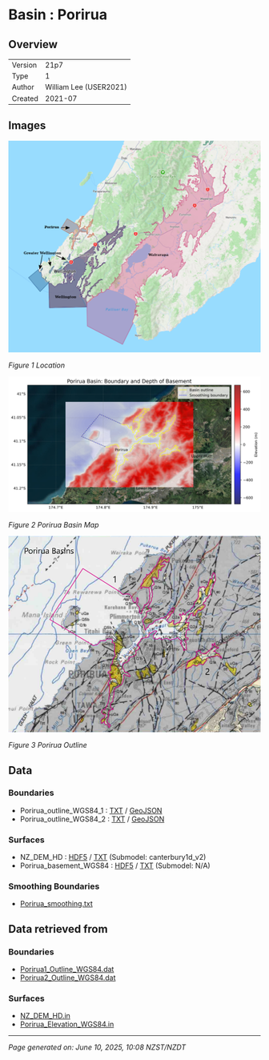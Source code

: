 # Basin : Porirua

## Overview
|         |                     |
|---------|---------------------|
| Version | 21p7           |
| Type    | 1        |
| Author  | William Lee (USER2021)            |
| Created | 2021-07           |


## Images
![](../images/maps/NI_south.png)

*Figure 1 Location*

![](../images/regional/Porirua_basin_map.png)

*Figure 2 Porirua Basin Map*

![](../images/basins/porirua_outline.png)

*Figure 3 Porirua Outline*


## Data
### Boundaries
- Porirua_outline_WGS84_1 : [TXT](../../velocity_modelling/data/regional/Porirua/Porirua_outline_WGS84_1.txt) / [GeoJSON](../../velocity_modelling/data/regional/Porirua/Porirua_outline_WGS84_1.geojson)
- Porirua_outline_WGS84_2 : [TXT](../../velocity_modelling/data/regional/Porirua/Porirua_outline_WGS84_2.txt) / [GeoJSON](../../velocity_modelling/data/regional/Porirua/Porirua_outline_WGS84_2.geojson)

### Surfaces
- NZ_DEM_HD : [HDF5](../../velocity_modelling/data/global/surface/NZ_DEM_HD.h5) / [TXT](../../velocity_modelling/data/global/surface/NZ_DEM_HD.in) (Submodel: canterbury1d_v2)
- Porirua_basement_WGS84 : [HDF5](../../velocity_modelling/data/regional/Porirua/Porirua_basement_WGS84.h5) / [TXT](../../velocity_modelling/data/regional/Porirua/Porirua_basement_WGS84.in) (Submodel: N/A)

### Smoothing Boundaries
- [Porirua_smoothing.txt](../../velocity_modelling/data/regional/Porirua/Porirua_smoothing.txt)

## Data retrieved from
### Boundaries
- [Porirua1_Outline_WGS84.dat](https://github.com/ucgmsim/Velocity-Model/tree/main/Data/Basins/Greater_Wellington_and_Porirua/v21p7/Porirua1_Outline_WGS84.dat)
- [Porirua2_Outline_WGS84.dat](https://github.com/ucgmsim/Velocity-Model/tree/main/Data/Basins/Greater_Wellington_and_Porirua/v21p7/Porirua2_Outline_WGS84.dat)

### Surfaces
- [NZ_DEM_HD.in](https://github.com/ucgmsim/Velocity-Model/tree/main/Data/DEM/NZ_DEM_HD.in)
- [Porirua_Elevation_WGS84.in](https://github.com/ucgmsim/Velocity-Model/tree/main/Data/Basins/Greater_Wellington_and_Porirua/v21p7/Porirua_Elevation_WGS84.in)

---
*Page generated on: June 10, 2025, 10:08 NZST/NZDT*
